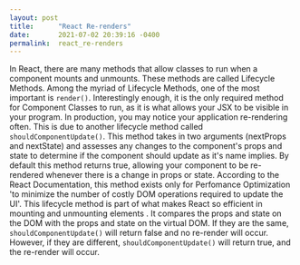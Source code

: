 ```yaml
---
layout: post
title:      "React Re-renders"
date:       2021-07-02 20:39:16 -0400
permalink:  react_re-renders
---
```



In React, there are many methods that allow classes to run when a component mounts and unmounts. These methods are called Lifecycle Methods. Among the myriad of Lifecycle Methods, one of the most important is `render()`. Interestingly enough, it is the only required method for Component Classes to run, as it is what allows your JSX to be visible in your program. 
In production, you may notice your application re-rendering often. This is due to another lifecycle method called `shouldComponentUpdate()`. This method takes in two arguments (nextProps and nextState) and assesses any changes to the component's props and state to determine if the component should update as it's name implies. By default this method returns true, allowing your component to be re-rendered whenever there is a change in props or state.
According to the React Documentation, this method exists only for Perfomance Optimization 'to minimize the number of costly DOM operations required to update the UI'. This lifecycle method is part of what makes React so efficient in mounting and unmounting elements . It compares the props and state on the DOM with the props and state on the virtual DOM. If they are the same, `shouldComponentUpdate()` will return false and no re-render will occur. However, if they are different, `shouldComponentUpdate()` will return true, and the re-render will occur. 
